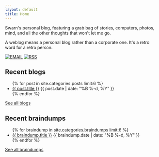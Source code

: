 ```yaml
---
layout: default
title: Home
---
```


Swarn's personal blog, featuring a grab bag of stories, computers, photos, mind, and all the other thoughts that won't let me go.

A weblog means a personal blog rather than a corporate one. It's a retro word for a retro person.

[![EMAIL](https://port19.xyz/buttons/email.gif)](mailto:swarnaditya.isometric@gmail.com)  [![RSS](https://github.com/DemonKingSwarn/blog/raw/master/assets/static/rss.gif)](/blog/feed.xml)

## Recent blogs

<ul class="posts">
  {% for post in site.categories.posts limit:6 %}
    <li class="post">
      <a href="/blog{{ post.url }}">{{ post.title }}</a>
      <time class="publish-date" datetime="{{ post.date | date: '%F' }}">
        {{ post.date | date: "%B %-d, %Y" }}
      </time>
    </li>
  {% endfor %}
</ul>

[See all blogs](/blog/posts)

## Recent braindumps

<ul class="braindumps">
  {% for braindump in site.categories.braindumps limit:6 %}
    <li class="braindump">
      <a href="/blog{{ braindump.url }}">{{ braindump.title }}</a>
      <time class="publish-date" datetime="{{ braindump.date | date: '%F' }}">
        {{ braindump.date | date: "%B %-d, %Y" }}
      </time>
    </li>
  {% endfor %}
</ul>

[See all braindumps](/blog/braindumps)

